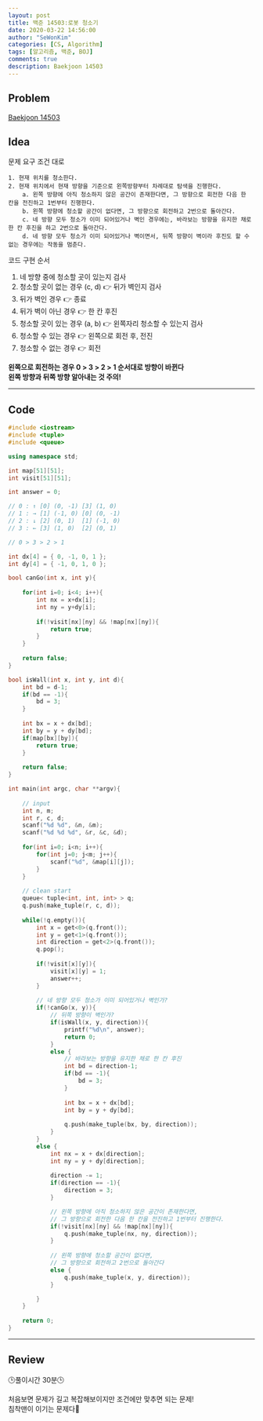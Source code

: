 ```yaml
---
layout: post
title: 백준 14503:로봇 청소기
date: 2020-03-22 14:56:00
author: "SeWonKim"
categories: [CS, Algorithm]
tags: [알고리즘, 백준, BOJ]
comments: true
description: Baekjoon 14503
---
```


## Problem

[Baekjoon 14503](https://www.acmicpc.net/problem/14503) 




## Idea

문제 요구 조건 대로

```
1. 현재 위치를 청소한다.
2. 현재 위치에서 현재 방향을 기준으로 왼쪽방향부터 차례대로 탐색을 진행한다.
    a. 왼쪽 방향에 아직 청소하지 않은 공간이 존재한다면, 그 방향으로 회전한 다음 한 칸을 전진하고 1번부터 진행한다.
    b. 왼쪽 방향에 청소할 공간이 없다면, 그 방향으로 회전하고 2번으로 돌아간다.
    c. 네 방향 모두 청소가 이미 되어있거나 벽인 경우에는, 바라보는 방향을 유지한 채로 한 칸 후진을 하고 2번으로 돌아간다.
    d. 네 방향 모두 청소가 이미 되어있거나 벽이면서, 뒤쪽 방향이 벽이라 후진도 할 수 없는 경우에는 작동을 멈춘다.
```

코드 구현 순서

1. 네 방향 중에 청소할 곳이 있는지 검사
2. 청소할 곳이 없는 경우 (c, d) 👉 뒤가 벽인지 검사
3. 뒤가 벽인 경우 👉 종료
4. 뒤가 벽이 아닌 경우 👉 한 칸 후진
5. 청소할 곳이 있는 경우 (a, b) 👉 왼쪽자리 청소할 수 있는지 검사
6. 청소할 수 있는 경우 👉 왼쪽으로 회전 후, 전진
7. 청소할 수 없는 경우 👉 회전

**왼쪽으로 회전하는 경우 0 > 3 > 2 > 1 순서대로 방향이 바뀐다**       
**왼쪽 방향과 뒤쪽 방향 알아내는 것 주의!**

---

## Code
```cpp
#include <iostream>
#include <tuple>
#include <queue> 

using namespace std;

int map[51][51];
int visit[51][51];

int answer = 0;

// 0 : ↑ [0] (0, -1) [3] (1, 0)
// 1 : → [1] (-1, 0) [0] (0, -1)
// 2 : ↓ [2] (0, 1)  [1] (-1, 0)
// 3 : ← [3] (1, 0)  [2] (0, 1)

// 0 > 3 > 2 > 1

int dx[4] = { 0, -1, 0, 1 };
int dy[4] = { -1, 0, 1, 0 };

bool canGo(int x, int y){
	
	for(int i=0; i<4; i++){
		int nx = x+dx[i];
		int ny = y+dy[i];
		
		if(!visit[nx][ny] && !map[nx][ny]){
			return true;
		}
	}
	
	return false;
}

bool isWall(int x, int y, int d){
	int bd = d-1;
	if(bd == -1){
		bd = 3;
	}
	
	int bx = x + dx[bd];
	int by = y + dy[bd];
	if(map[bx][by]){
		return true;
	}
	
	return false;
}

int main(int argc, char **argv){
	
	// input
	int n, m;
	int r, c, d;
	scanf("%d %d", &n, &m);
	scanf("%d %d %d", &r, &c, &d);
	
	for(int i=0; i<n; i++){
		for(int j=0; j<m; j++){
			scanf("%d", &map[i][j]);
		}
	}
	
	// clean start
	queue< tuple<int, int, int> > q;
	q.push(make_tuple(r, c, d));
	
	while(!q.empty()){
		int x = get<0>(q.front());
		int y = get<1>(q.front());
		int direction = get<2>(q.front());
		q.pop();
		
		if(!visit[x][y]){
			visit[x][y] = 1;
			answer++;
		}
		
		// 네 방향 모두 청소가 이미 되어있거나 벽인가? 
		if(!canGo(x, y)){
			// 뒤쪽 방향이 벽인가?
			if(isWall(x, y, direction)){
				printf("%d\n", answer);
				return 0;
			} 
			else {
				// 바라보는 방향을 유지한 채로 한 칸 후진
				int bd = direction-1;
				if(bd == -1){
					bd = 3;
				}
				
				int bx = x + dx[bd];
				int by = y + dy[bd];
	
				q.push(make_tuple(bx, by, direction));
			}
		} 
		else {
			int nx = x + dx[direction];
			int ny = y + dy[direction];
			
			direction -= 1;
			if(direction == -1){
				direction = 3;
			}

			// 왼쪽 방향에 아직 청소하지 않은 공간이 존재한다면, 
			// 그 방향으로 회전한 다음 한 칸을 전진하고 1번부터 진행한다.
			if(!visit[nx][ny] && !map[nx][ny]){
				q.push(make_tuple(nx, ny, direction));
			}
			
			// 왼쪽 방향에 청소할 공간이 없다면, 
			// 그 방향으로 회전하고 2번으로 돌아간다
			else {
				q.push(make_tuple(x, y, direction));
			}

		} 
	}
	
	return 0;
}
```
---

## Review

🕒풀이시간 30분🕒 

처음보면 문제가 길고 복잡해보이지만 조건에만 맞추면 되는 문제!     
침착맨이 이기는 문제다👼
